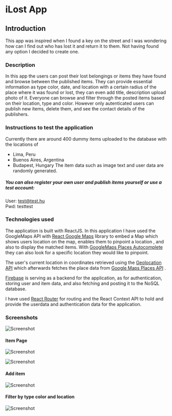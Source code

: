 # iLost App

## Introduction

This app was inspired when I found a key on the street and I was wondering how can I find out who has lost it and return it to them. Not having found any option I decided to create one.

### Description

In this app the users can post their lost belongings or items they have found and browse between the published items.
They can provide essential information as type color, date, and location with a certain radius of the place where it was found or lost, they can even add title, description upload photo of it. Everyone can browse and filter through the posted items based on their location, type and color. 
However only autenticated users can publish new items, delete them, and see the contact details of the publishers.

### Instructions to test the application
Currently there are around 400 dummy items uploaded to the database with the locations of 
* Lima, Peru
* Buenos Aires, Argentina
* Budapest, Hungary
The item data such as image text and user data are randomly generated.

##### You can also register your own user and publish items yourself or use a test account:
User: test@test.hu <br>
Pwd: testtest


### Technologies used
The application is built with ReactJS.
In this application I have used the GoogleMaps API with [React Google Maps](https://tomchentw.github.io/react-google-maps/) library to embed a Map which shows users location on the map, enables them to pinpoint a location , and also to display the matched items. With [GoogleMaps Places Autocomplete](https://developers.google.com/maps/documentation/javascript/place-autocomplete) they can also look for a specific location they would like to pinpoint.

The user's current location in coordinates retrieved using the [Geolocation API](https://developer.mozilla.org/en-US/docs/Web/API/Geolocation_API) which afterwards fetches the place data from [Google Maps Places API](https://developers.google.com/maps/documentation/places/web-service/details) .

[Firebase](https://firebase.google.com/) is serving as a backend for the application, as for authentication, storing user and item data, and also fetching and posting it to the NoSQL database.

I have used [React Router](https://reactrouter.com/en/main) for routing and the React Context API to hold and provide the userdata and authentication data for the application.

### Screenshots

![Screenshot](https://firebasestorage.googleapis.com/v0/b/frontendportfolio-b0a92.appspot.com/o/ilost%20(2).jpeg?alt=media&token=0ec9be18-15c8-43cd-a5fb-5c3e2fcbb2e3)

#### Item Page
![Screenshot](https://firebasestorage.googleapis.com/v0/b/frontendportfolio-b0a92.appspot.com/o/ilost%20(1).jpeg?alt=media&token=d66e762a-8d40-4652-9e87-072b86bd19a4)

![Screenshot](https://firebasestorage.googleapis.com/v0/b/frontendportfolio-b0a92.appspot.com/o/ilost%20(2).jpeg?alt=media&token=0ec9be18-15c8-43cd-a5fb-5c3e2fcbb2e3)

#### Add item
![Screenshot](https://firebasestorage.googleapis.com/v0/b/frontendportfolio-b0a92.appspot.com/o/ilost%20(4).jpeg?alt=media&token=4fb7228e-97de-4b54-ac7d-7dcb0d527802)

#### Filter by type color and location
![Screenshot](https://firebasestorage.googleapis.com/v0/b/frontendportfolio-b0a92.appspot.com/o/ilost%20(5).jpeg?alt=media&token=573f6083-8467-452b-97c5-c3d465fd25aa)



